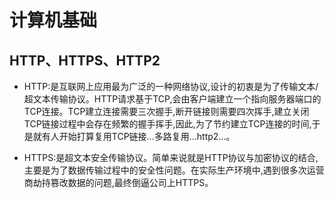 # 计算机基础

## HTTP、HTTPS、HTTP2

* HTTP:是互联网上应用最为广泛的一种网络协议,设计的初衷是为了传输文本/超文本传输协议。HTTP请求基于TCP,会由客户端建立一个指向服务器端口的TCP连接。TCP建立连接需要三次握手,断开链接则需要四次挥手,建立关闭TCP链接过程中会存在频繁的握手挥手,因此,为了节约建立TCP连接的时间,于是就有人开始打算复用TCP链接...多路复用...http2...。

* HTTPS:是超文本安全传输协议。简单来说就是HTTP协议与加密协议的结合,主要是为了数据传输过程中的安全性问题。在实际生产环境中,遇到很多次运营商劫持篡改数据的问题,最终倒逼公司上HTTPS。